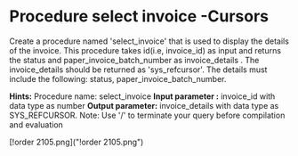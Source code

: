 # Procedure select invoice -Cursors
Create a procedure named 'select_invoice' that is used to display the details of the invoice. This procedure takes id(i.e, invoice_id) as input and returns the status and paper_invoice_batch_number as invoice_details . The invoice_details should be returned as 'sys_refcursor'. The details must include the following: status, paper_invoice_batch_number.

**Hints:** Procedure name: select_invoice
**Input parameter :** invoice_id with data type as number
**Output parameter:** invoice_details with data type as SYS_REFCURSOR.
Note: Use '/' to terminate your query before compilation and evaluation

[!order 2105.png]("!order 2105.png")
